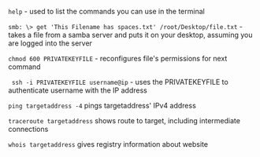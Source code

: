 ```help``` - used to list the commands you can use in the terminal

```smb: \> get 'This Filename has spaces.txt' /root/Desktop/file.txt``` - takes a file from a samba server and puts it on your desktop, assuming you are logged into the server

```chmod 600 PRIVATEKEYFILE``` - reconfigures file's permissions for next command 

``` ssh -i PRIVATEKEYFILE username@ip``` - uses the PRIVATEKEYFILE to authenticate username with the IP address

```ping targetaddress -4``` pings targetaddress' IPv4 address

```traceroute targetaddress``` shows route to target, including intermediate connections

```whois targetaddress``` gives registry information about website
